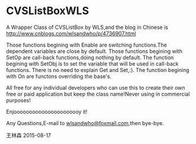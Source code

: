 # CVSListBoxWLS
A Wrapper Class of CVSListBox by WLS,and the blog in Chinese is http://www.cnblogs.com/wlsandwho/p/4736907.html

Those functions begining with Enable are switching functions.The dependent variables are close by default.
Those functions begining with SetOp are call-back functions,doing nothing by default.
The function begining with SetObj is to set the variable that will be used in call-back functions.
There is no need to explain Get and Set,:).
The function begining with On are functons overriding the base's.

All free for any individual developers who can use this to create their own free or paid application but keep the class name!Never using in commercial purposes!

Enjoooooooooooooooooooooy it!

Any Questions,E-mail to wlsandwho@foxmail.com,then bye-bye.


王林森
2015-08-17
